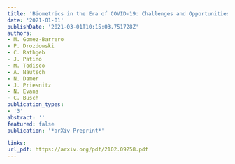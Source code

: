 ```yaml
---
title: 'Biometrics in the Era of COVID-19: Challenges and Opportunities'
date: '2021-01-01'
publishDate: '2021-03-01T10:15:03.751728Z'
authors:
- M. Gomez-Barrero
- P. Drozdowski
- C. Rathgeb
- J. Patino
- M. Todisco
- A. Nautsch
- N. Damer
- J. Priesnitz
- N. Evans
- C. Busch
publication_types:
- '3'
abstract: ''
featured: false
publication: '*arXiv Preprint*'

links:
url_pdf: https://arxiv.org/pdf/2102.09258.pdf
---
```


